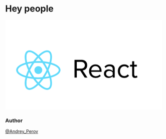# Hey people

![GitHub Logo](./react-logo.png)

### Author

[@Andrey_Perov](https://github.com/jsperov)
